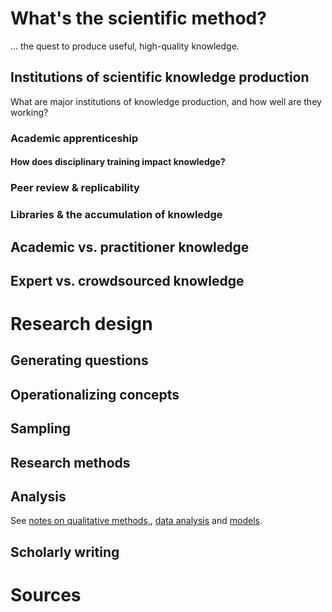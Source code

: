 
# What's the scientific method?

... the quest to produce useful, high-quality knowledge.

## Institutions of scientific knowledge production

What are major institutions of knowledge production, and how well are they working?

### Academic apprenticeship

#### How does disciplinary training impact knowledge?

### Peer review & replicability

### Libraries & the accumulation of knowledge

## Academic vs. practitioner knowledge

## Expert vs. crowdsourced knowledge



# Research design

## Generating questions

## Operationalizing concepts

## Sampling

## Research methods

## Analysis

See [notes on qualitative methods,](qualitative-methods.html), [data analysis](data-analysis.html) and [models](models.html).

## Scholarly writing


    



# Sources